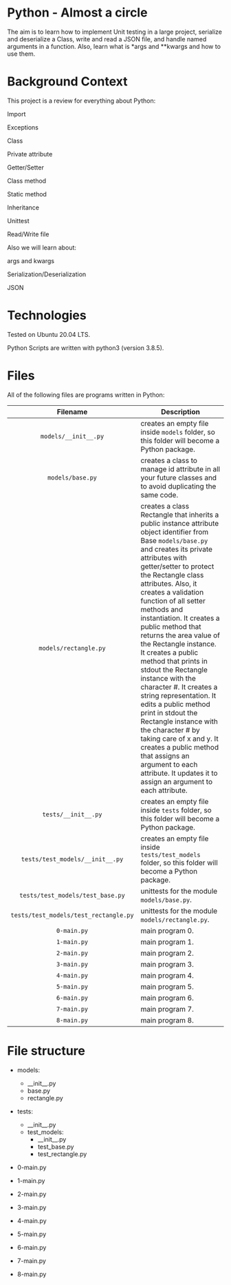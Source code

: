 # Python - Almost a circle

The aim is to learn how to implement Unit testing in a large project, serialize and deserialize a Class, write and read a JSON file, and handle named arguments in a function. Also, learn what is *args and  **kwargs and how to use them.

# Background Context

This project is a review for everything about Python:

Import

Exceptions

Class

Private attribute

Getter/Setter

Class method

Static method

Inheritance

Unittest

Read/Write file

Also we will learn about:

args and kwargs

Serialization/Deserialization

JSON

# Technologies

Tested on Ubuntu 20.04 LTS.

Python Scripts are written with python3 (version 3.8.5).

# Files

All of the following files are programs written in Python:

| Filename                         | Description
|:--------------------------------:| -------------------------------------------------------------------------------------------- 
| `models/__init__.py`             | creates an empty file inside `models` folder, so this folder will become a Python package.
| `models/base.py`                 | creates a class  to manage id attribute in all your future classes and to avoid duplicating the same code.
| `models/rectangle.py`            | creates a class Rectangle that inherits a public instance attribute object identifier from Base `models/base.py` and creates its private attributes with getter/setter to protect the Rectangle class attributes. Also, it creates a validation function of all setter methods and instantiation. It creates a public method that returns the area value of the Rectangle instance. It creates a public method that prints in stdout the Rectangle instance with the character #. It creates a string representation. It edits a public method print in stdout the Rectangle instance with the character # by taking care of x and y. It creates a public method that assigns an argument to each attribute. It updates it to assign an argument to each attribute.
| `tests/__init__.py`              | creates an empty file inside `tests` folder, so this folder will become a Python package.
| `tests/test_models/__init__.py`  | creates an empty file inside `tests/test_models` folder, so this folder will become a Python package.
| `tests/test_models/test_base.py` | unittests for the module `models/base.py`.
| `tests/test_models/test_rectangle.py` | unittests for the module `models/rectangle.py`.
| `0-main.py`                           | main program 0.
| `1-main.py`                           | main program 1.
| `2-main.py`                           | main program 2.
| `3-main.py`                           | main program 3.
| `4-main.py`                           | main program 4.
| `5-main.py`                           | main program 5.
| `6-main.py`                           | main program 6.
| `7-main.py`                           | main program 7.
| `8-main.py`                           | main program 8.

# File structure

* models:
	* \_\_init\_\_.py
	* base.py
	* rectangle.py

* tests:
	* \_\_init\_\_.py
	* test_models:
		* \_\_init\_\_.py
		* test_base.py
		* test_rectangle.py

* 0-main.py
* 1-main.py
* 2-main.py
* 3-main.py
* 4-main.py
* 5-main.py
* 6-main.py
* 7-main.py
* 8-main.py
